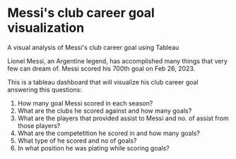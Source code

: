 # Messi's club career goal visualization 
A visual analysis of Messi's club career goal using Tableau

Lionel Messi, an Argentine legend, has accomplished many things that very few can dream of. Messi scored his 700th goal on Feb 26, 2023. 

This is a tableau dashboard that will visualize his club career goal answering this questions:

1. How many goal Messi scored in each season?
2. What are the clubs he scored against and how many goals?
3. What are the players that provided assist to Messi and no. of assist from those players?
4. What are the competetition he scored in and how many goals?
5. What type of he scored and no of goals?
6. In what position he was plating while scoring goals? 
